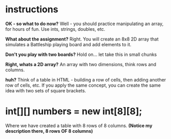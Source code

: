# instructions

**OK - so what to do now?**
  Well - you should practice manipulating an array, for hours of fun.  Use ints, strings, doubles, etc.

**What about the assignment?**
  Right. You will create an 8x8 2D array that simulates a Battleship playing board and add elements to it.
  
**Don't you play with two boards?**
  Hold on... let take this in small chunks

**Right, whats a 2D array?**
  An array with two dimensions, think rows and columns.
  
**huh?**
  Think of a table in HTML - building a row of cells, then adding another row of cells, etc.  If you apply the same concept, 
  you can create the same idea with two sets of square brackets.  
  
  # int[][] numbers = new int[8][8]; 
  
  Where we have created a table with 8 rows of 8 columns.  **(Notice my description there, 8 rows OF 8 columns)**
